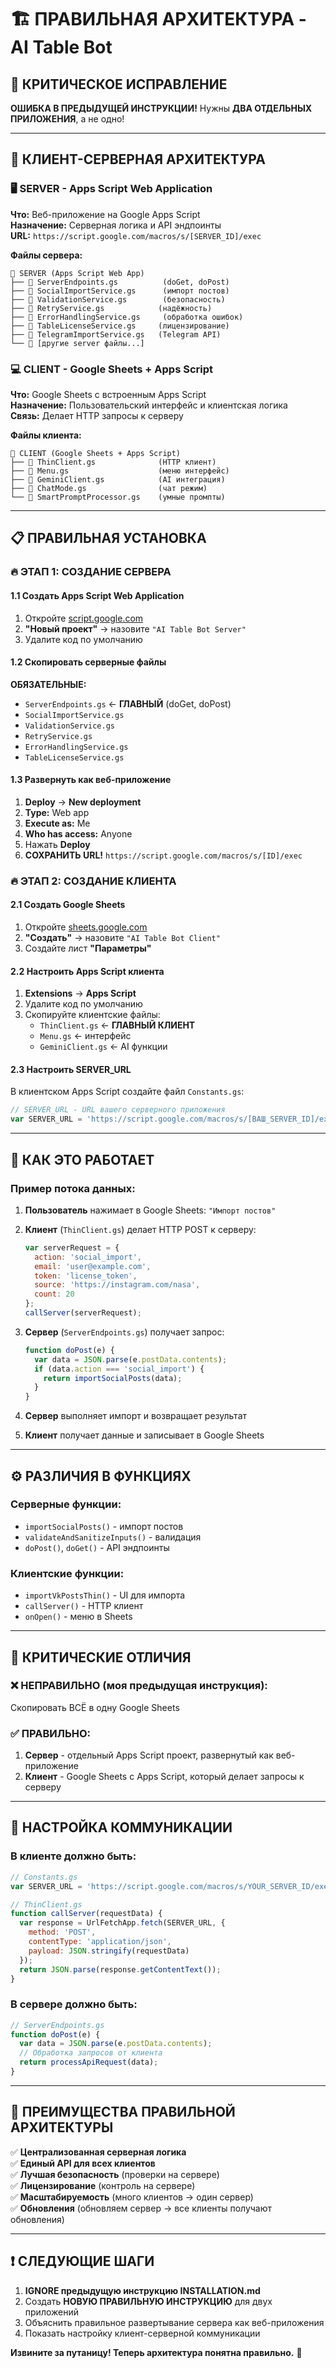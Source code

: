 # 🏗️ ПРАВИЛЬНАЯ АРХИТЕКТУРА - AI Table Bot

## 🚨 **КРИТИЧЕСКОЕ ИСПРАВЛЕНИЕ**

**ОШИБКА В ПРЕДЫДУЩЕЙ ИНСТРУКЦИИ!** Нужны **ДВА ОТДЕЛЬНЫХ ПРИЛОЖЕНИЯ**, а не одно!

---

## 🎯 **КЛИЕНТ-СЕРВЕРНАЯ АРХИТЕКТУРА**

### 🖥️ **SERVER - Apps Script Web Application**
**Что:** Веб-приложение на Google Apps Script  
**Назначение:** Серверная логика и API эндпоинты  
**URL:** `https://script.google.com/macros/s/[SERVER_ID]/exec`

**Файлы сервера:**
```
📁 SERVER (Apps Script Web App)
├── 📄 ServerEndpoints.gs          (doGet, doPost)
├── 📄 SocialImportService.gs      (импорт постов)
├── 📄 ValidationService.gs        (безопасность)
├── 📄 RetryService.gs            (надёжность)
├── 📄 ErrorHandlingService.gs     (обработка ошибок)
├── 📄 TableLicenseService.gs     (лицензирование)
├── 📄 TelegramImportService.gs   (Telegram API)
└── 📄 [другие server файлы...]
```

### 💻 **CLIENT - Google Sheets + Apps Script**
**Что:** Google Sheets с встроенным Apps Script  
**Назначение:** Пользовательский интерфейс и клиентская логика  
**Связь:** Делает HTTP запросы к серверу

**Файлы клиента:**
```
📁 CLIENT (Google Sheets + Apps Script)  
├── 📄 ThinClient.gs              (HTTP клиент)
├── 📄 Menu.gs                    (меню интерфейс)
├── 📄 GeminiClient.gs            (AI интеграция)
├── 📄 ChatMode.gs                (чат режим)
└── 📄 SmartPromptProcessor.gs    (умные промпты)
```

---

## 📋 **ПРАВИЛЬНАЯ УСТАНОВКА**

### 🔥 **ЭТАП 1: СОЗДАНИЕ СЕРВЕРА**

#### 1.1 Создать Apps Script Web Application
1. Откройте [script.google.com](https://script.google.com)
2. **"Новый проект"** → назовите `"AI Table Bot Server"`
3. Удалите код по умолчанию

#### 1.2 Скопировать серверные файлы
**ОБЯЗАТЕЛЬНЫЕ:**
- `ServerEndpoints.gs` ← **ГЛАВНЫЙ** (doGet, doPost)
- `SocialImportService.gs`
- `ValidationService.gs`  
- `RetryService.gs`
- `ErrorHandlingService.gs`
- `TableLicenseService.gs`

#### 1.3 Развернуть как веб-приложение
1. **Deploy** → **New deployment**
2. **Type:** Web app
3. **Execute as:** Me
4. **Who has access:** Anyone
5. Нажать **Deploy**
6. **СОХРАНИТЬ URL!** `https://script.google.com/macros/s/[ID]/exec`

### 🔥 **ЭТАП 2: СОЗДАНИЕ КЛИЕНТА**

#### 2.1 Создать Google Sheets
1. Откройте [sheets.google.com](https://sheets.google.com)
2. **"Создать"** → назовите `"AI Table Bot Client"`
3. Создайте лист **"Параметры"**

#### 2.2 Настроить Apps Script клиента
1. **Extensions** → **Apps Script**
2. Удалите код по умолчанию
3. Скопируйте клиентские файлы:
   - `ThinClient.gs` ← **ГЛАВНЫЙ КЛИЕНТ**
   - `Menu.gs` ← интерфейс
   - `GeminiClient.gs` ← AI функции

#### 2.3 Настроить SERVER_URL
В клиентском Apps Script создайте файл `Constants.gs`:
```javascript
// SERVER_URL - URL вашего серверного приложения
var SERVER_URL = 'https://script.google.com/macros/s/[ВАШ_SERVER_ID]/exec';
```

---

## 🔄 **КАК ЭТО РАБОТАЕТ**

### **Пример потока данных:**

1. **Пользователь** нажимает в Google Sheets: `"Импорт постов"`
2. **Клиент** (`ThinClient.gs`) делает HTTP POST к серверу:
   ```javascript
   var serverRequest = {
     action: 'social_import',
     email: 'user@example.com', 
     token: 'license_token',
     source: 'https://instagram.com/nasa',
     count: 20
   };
   callServer(serverRequest);
   ```

3. **Сервер** (`ServerEndpoints.gs`) получает запрос:
   ```javascript
   function doPost(e) {
     var data = JSON.parse(e.postData.contents);
     if (data.action === 'social_import') {
       return importSocialPosts(data);
     }
   }
   ```

4. **Сервер** выполняет импорт и возвращает результат
5. **Клиент** получает данные и записывает в Google Sheets

---

## ⚙️ **РАЗЛИЧИЯ В ФУНКЦИЯХ**

### **Серверные функции:**
- `importSocialPosts()` - импорт постов
- `validateAndSanitizeInputs()` - валидация
- `doPost()`, `doGet()` - API эндпоинты

### **Клиентские функции:**  
- `importVkPostsThin()` - UI для импорта
- `callServer()` - HTTP клиент
- `onOpen()` - меню в Sheets

---

## 🚨 **КРИТИЧЕСКИЕ ОТЛИЧИЯ**

### ❌ **НЕПРАВИЛЬНО (моя предыдущая инструкция):**
Скопировать ВСЁ в одну Google Sheets

### ✅ **ПРАВИЛЬНО:**
1. **Сервер** - отдельный Apps Script проект, развернутый как веб-приложение
2. **Клиент** - Google Sheets с Apps Script, который делает запросы к серверу

---

## 🔧 **НАСТРОЙКА КОММУНИКАЦИИ**

### **В клиенте должно быть:**
```javascript
// Constants.gs
var SERVER_URL = 'https://script.google.com/macros/s/YOUR_SERVER_ID/exec';

// ThinClient.gs
function callServer(requestData) {
  var response = UrlFetchApp.fetch(SERVER_URL, {
    method: 'POST',
    contentType: 'application/json',
    payload: JSON.stringify(requestData)
  });
  return JSON.parse(response.getContentText());
}
```

### **В сервере должно быть:**
```javascript
// ServerEndpoints.gs
function doPost(e) {
  var data = JSON.parse(e.postData.contents);
  // Обработка запросов от клиента
  return processApiRequest(data);
}
```

---

## 🎯 **ПРЕИМУЩЕСТВА ПРАВИЛЬНОЙ АРХИТЕКТУРЫ**

✅ **Централизованная серверная логика**  
✅ **Единый API для всех клиентов**  
✅ **Лучшая безопасность** (проверки на сервере)  
✅ **Лицензирование** (контроль на сервере)  
✅ **Масштабируемость** (много клиентов → один сервер)  
✅ **Обновления** (обновляем сервер → все клиенты получают обновления)

---

## ❗ **СЛЕДУЮЩИЕ ШАГИ**

1. **IGNORE предыдущую инструкцию INSTALLATION.md**
2. Создать **НОВУЮ ПРАВИЛЬНУЮ ИНСТРУКЦИЮ** для двух приложений  
3. Объяснить правильное развертывание сервера как веб-приложения
4. Показать настройку клиент-серверной коммуникации

**Извините за путаницу! Теперь архитектура понятна правильно.** 🙏